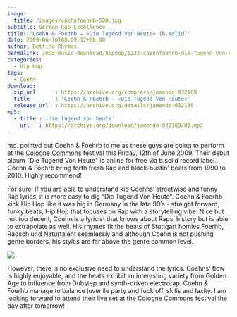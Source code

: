 ```yaml
---
image:
  title: /images/coehnfoehrb-500.jpg
subtitle: German Rap Excellence
title: 'Coehn & Foehrb – »Die Tugend Von Heute« (b.solid)'
date: 2009-06-10T08:09:12+00:00
author: Bettina Rhymes
permalink: /mp3-music-download/hiphop/1232-coehnfoehrb-die-tugend-von-heute-bsolid
categories:
  - Hip Hop
tags:
  - Coehn
download:
  zip_url      : https://archive.org/compress/jamendo-032189
  title        : 'Coehn & Foehrb – »Die Tugend Von Heute«'
  release_url  : https://archive.org/details/jamendo-032189
mp3:
  - title : 'die tugend von heute'
    url   : https://archive.org/download/jamendo-032189/02.mp3
---
```

mo. pointed out Coehn & Foehrb to me as these guys are going to perform at the [Cologne Commons](http://cologne-commons.de/) festival this Friday, 12th of June 2009. Their debut album "Die Tugend Von Heute" is online for free via b.solid record label. Coehn & Foehrb bring forth fresh Rap and block-bustin' beats from 1990 to 2010. Highly recommend!<!--more-->

For sure: if you are able to understand kid Coehns’ streetwise and funny Rap lyrics, it is more easy to dig “Die Tugend Von Heute”. Coehn & Foerhb kick Hip Hop like it was big in Germany in the late 90’s - straight forward, funky beats, Hip Hop that focuses on Rap with a storytelling vibe. Nice but not too decent, Coehn is a lyricist that knows about Raps’ history but is able to extrapolate as well. His rhymes fit the beats of Stuttgart homies Foerhb, Radsch und Naturtalent seamlessly and although Coehn is not pushing genre borders, his styles are far above the genre common level.

<img src="http://localhost:4000/images/coehnfoehrb-cartoon.jpg">

However, there is no exclusive need to understand the lyrics. Coehns’ flow is highly enjoyable, and the beats exhibit an interesting variety from Golden Age to influence from Dubstep and synth-driven electrorap. Coehn & Foerhb manage to balance juvenile party and fuck off, skills and laxity. I am looking forward to attend their live set at the Cologne Commons festival the day after tomorrow!
